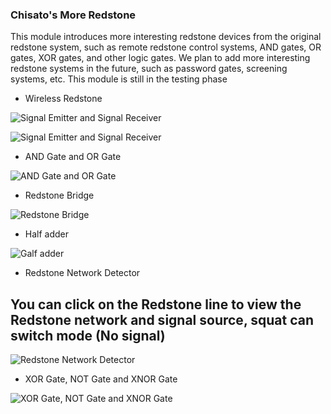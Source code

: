 ### Chisato's More Redstone

This module introduces more interesting redstone devices from the original redstone system, such as remote redstone control systems, AND gates, OR gates, XOR gates, and other logic gates. We plan to add more interesting redstone systems in the future, such as password gates, screening systems, etc. This module is still in the testing phase

- Wireless Redstone

![Signal Emitter and Signal Receiver](https://cdn.modrinth.com/data/cached_images/fca30d2b036952e13562618e19674f7c487f48eb.gif)

![Signal Emitter and Signal Receiver](https://cdn.modrinth.com/data/cached_images/0264b341028b41d4b5bf756b4c6a795c9145854c.gif)


- AND Gate and OR Gate

![AND Gate and OR Gate](https://cdn.modrinth.com/data/cached_images/8812054841ae502f88533a9c0f0384e5d89f51ca.png)

- Redstone Bridge

![Redstone Bridge](https://cdn.modrinth.com/data/cached_images/825944e7de66f367c09ea0f4f877d2aceb803dbf.png)

- Half adder

![Galf adder](https://cdn.modrinth.com/data/cached_images/328d17a24cdeaa252b342cd3a3dc34454de0e521.png)

- Redstone Network Detector

You can click on the Redstone line to view the Redstone network and signal source, squat can switch mode (No signal)
- 
![Redstone Network Detector](https://cdn.modrinth.com/data/cached_images/e6e3ba116bfdbfa9320d027109d290b5e8bfaac0.png)

- XOR Gate, NOT Gate and XNOR Gate

![XOR Gate, NOT Gate and XNOR Gate](https://cdn.modrinth.com/data/cached_images/bdea1fd544c2ebf6643e45e6eafd90384a47cae7.png)

